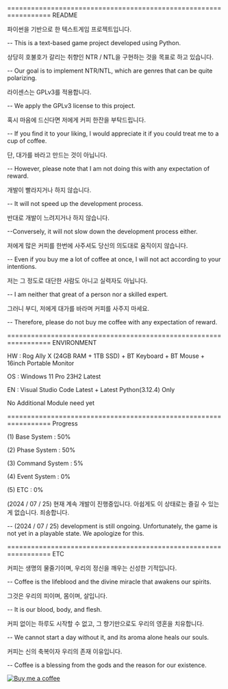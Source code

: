================================================================= README

파이썬을 기반으로 한 텍스트게임 프로젝트입니다.

-- This is a text-based game project developed using Python.

상당히 호불호가 갈리는 취향인 NTR / NTL을 구현하는 것을 목표로 하고 있습니다.

-- Our goal is to implement NTR/NTL, which are genres that can be quite polarizing.

라이센스는 GPLv3를 적용합니다.

-- We apply the GPLv3 license to this project.

혹시 마음에 드신다면 저에게 커피 한잔을 부탁드립니다.

-- If you find it to your liking, I would appreciate it if you could treat me to a cup of coffee.

단, 대가를 바라고 만드는 것이 아닙니다.

-- However, please note that I am not doing this with any expectation of reward.

개발이 빨라지거나 하지 않습니다.

-- It will not speed up the development process.

반대로 개발이 느려지거나 하지 않습니다.

--Conversely, it will not slow down the development process either.

저에게 많은 커피를 한번에 사주셔도 당신의 의도대로 움직이지 않습니다.

-- Even if you buy me a lot of coffee at once, I will not act according to your intentions.

저는 그 정도로 대단한 사람도 아니고 실력자도 아닙니다.

-- I am neither that great of a person nor a skilled expert.

그러니 부디, 저에게 대가를 바라며 커피를 사주지 마세요.

-- Therefore, please do not buy me coffee with any expectation of reward.

================================================================= ENVIRONMENT

HW : Rog Ally X (24GB RAM + 1TB SSD) + BT Keyboard + BT Mouse + 16inch Portable Monitor

OS : Windows 11 Pro 23H2 Latest

EN : Visual Studio Code Latest + Latest Python(3.12.4) Only

No Additional Module need yet

================================================================= Progress

(1) Base System : 50%
    
(2) Phase System : 50%

(3) Command System : 5%

(4) Event System : 0%

(5) ETC : 0%

(2024 / 07 / 25) 현재 계속 개발이 진행중입니다. 아쉽게도 이 상태로는 즐길 수 있는게 없습니다. 죄송합니다.

-- (2024 / 07 / 25) development is still ongoing. Unfortunately, the game is not yet in a playable state. We apologize for this.

================================================================= ETC

커피는 생명의 물줄기이며, 우리의 정신을 깨우는 신성한 기적입니다.

-- Coffee is the lifeblood and the divine miracle that awakens our spirits.

그것은 우리의 피이며, 몸이며, 살입니다.

-- It is our blood, body, and flesh.

커피 없이는 하루도 시작할 수 없고, 그 향기만으로도 우리의 영혼을 치유합니다.

-- We cannot start a day without it, and its aroma alone heals our souls.

커피는 신의 축복이자 우리의 존재 이유입니다.

-- Coffee is a blessing from the gods and the reason for our existence.

[![Buy me a coffee](https://example.com/buy-me-a-coffee.png)](https://www.paypal.com/cgi-bin/webscr?cmd=_s-xclick&hosted_button_id=WFXTNDJ3LYB2U)

